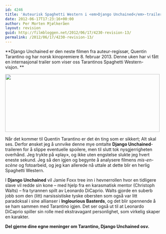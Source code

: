 ```yaml
---
id: 4246
title: 'Auteurisk Spaghetti Western i <em>Django Unchained</em>-trailer'
date: 2012-06-17T17:23:16+00:00
author: Per Morten Mjølkeråen
layout: revision
guid: http://filmbloggen.net/2012/06/17/4230-revision-13/
permalink: /2012/06/17/4230-revision-13/
---
```

**Django Unchained er den neste filmen fra auteur-regissør, Quentin Tarantino og har norsk kinopremiere 8. februar 2013. Denne uken har vi fått en internasjonal trailer som viser oss Tarantinos Spaghetti Western-visjon. **

<a href="http://filmbloggen.net/?attachment_id=4237" rel="attachment wp-att-4237"><img class="alignnone size-full wp-image-4237" src="http://filmbloggen.net/wp-content/uploads//2012/06/django1-e1339638921529.jpg" alt="" width="500" height="187" /></a>

Når det kommer til Quentin Tarantino er det én ting som er sikkert; Alt skal ses. Derfor ønsket jeg å unnvike denne mye omtalte **Django Unchained**-traileren for å slippe eventuelle spoilere, men til slutt tok nysgjerrigheten overhånd. Jeg trykte på &laquo;play&raquo;, og ikke uten engstelse slukte jeg hvert eneste sekund. Jeg så den igjen og begynte å analysere filmens _mis-en-scène_ og fotoarbeid, og jeg kan allerede nå uttale at dette blir en herlig Spaghetti Western.

<span class='embed-youtube' style='text-align:center; display: block;'></span>

I **Django Unchained** vil Jamie Foxx tree inn i hevnerrollen hvor en tidligere slave vil redde sin kone &#8211; med hjelp fra en karasmatisk mentor (Christoph Walts) &#8211; fra tyrannen spilt av Leonardo DiCaprio. Walts gjorde en suberb jobb som den (litt) narsissistiske tyske obersten som også var litt paradoksal i sine allianser i **Inglourious Basterds**, og det blir spennende å se ham sammen med Tarantino igjen. Det ser også ut til at Leonardo DiCaprio spiller sin rolle med ekstravagant personlighet, som virkelig skaper en karakter.

**Del gjerne dine egne meninger om Tarantino, Django Unchained osv.**